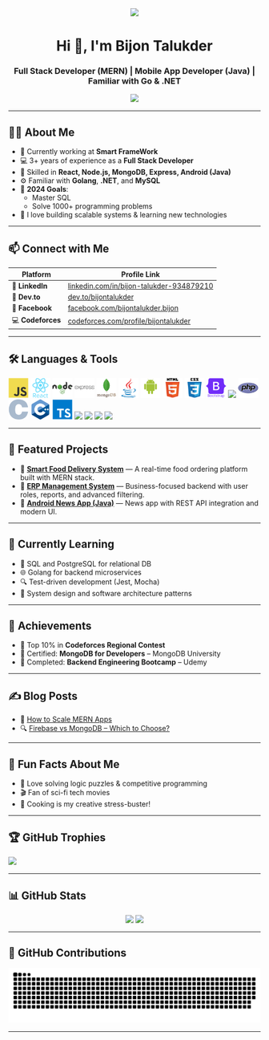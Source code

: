 <div align="center">
  <img src="https://profile-counter.glitch.me/BijonTalukder/count.svg?" />
</div>

<h1 align="center">Hi 👋, I'm Bijon Talukder</h1>
<h3 align="center">Full Stack Developer (MERN) | Mobile App Developer (Java) | Familiar with Go & .NET</h3>

<div align="center">
  <img src="https://i.pinimg.com/originals/81/17/8b/81178b47a8598f0c81c4799f2cdd4057.gif" height="300"/>
</div>

---

## 👨‍💻 About Me

- 🔭 Currently working at **Smart FrameWork**
- 💻 3+ years of experience as a **Full Stack Developer**
- 🧠 Skilled in **React, Node.js, MongoDB, Express, Android (Java)**
- ⚙️ Familiar with **Golang**, **.NET**, and **MySQL**
- 🎯 **2024 Goals**:
  - Master SQL
  - Solve 1000+ programming problems
- 🤝 I love building scalable systems & learning new technologies

---

## 📫 Connect with Me

| Platform     | Profile Link |
|--------------|--------------|
| 🔗 **LinkedIn**   | [linkedin.com/in/bijon-talukder-934879210](https://www.linkedin.com/in/bijon-talukder-934879210) |
| 📝 **Dev.to**     | [dev.to/bijontalukder](https://dev.to/bijontalukder) |
| 📘 **Facebook**   | [facebook.com/bijontalukder.bijon](https://www.facebook.com/bijontalukder.bijon) |
| 💻 **Codeforces** | [codeforces.com/profile/bijontalukder](https://codeforces.com/profile/bijontalukder) |

---

## 🛠️ Languages & Tools

<p align="left">
  <img src="https://raw.githubusercontent.com/devicons/devicon/master/icons/javascript/javascript-original.svg" width="40" />
  <img src="https://raw.githubusercontent.com/devicons/devicon/master/icons/react/react-original-wordmark.svg" width="40" />
  <img src="https://raw.githubusercontent.com/devicons/devicon/master/icons/nodejs/nodejs-original-wordmark.svg" width="40" />
  <img src="https://raw.githubusercontent.com/devicons/devicon/master/icons/express/express-original-wordmark.svg" width="40" />
  <img src="https://raw.githubusercontent.com/devicons/devicon/master/icons/mongodb/mongodb-original-wordmark.svg" width="40" />
  <img src="https://raw.githubusercontent.com/devicons/devicon/master/icons/java/java-original.svg" width="40" />
  <img src="https://raw.githubusercontent.com/devicons/devicon/master/icons/android/android-original-wordmark.svg" width="40" />
  <img src="https://raw.githubusercontent.com/devicons/devicon/master/icons/html5/html5-original-wordmark.svg" width="40" />
  <img src="https://raw.githubusercontent.com/devicons/devicon/master/icons/css3/css3-original-wordmark.svg" width="40" />
  <img src="https://raw.githubusercontent.com/devicons/devicon/master/icons/bootstrap/bootstrap-plain-wordmark.svg" width="40" />
  <img src="https://www.vectorlogo.zone/logos/tailwindcss/tailwindcss-icon.svg" width="40" />
  <img src="https://raw.githubusercontent.com/devicons/devicon/master/icons/php/php-original.svg" width="40" />
  <img src="https://raw.githubusercontent.com/devicons/devicon/master/icons/c/c-original.svg" width="40" />
  <img src="https://raw.githubusercontent.com/devicons/devicon/master/icons/cplusplus/cplusplus-original.svg" width="40" />
  <img src="https://raw.githubusercontent.com/devicons/devicon/master/icons/typescript/typescript-original.svg" width="40" />
  <img src="https://www.vectorlogo.zone/logos/git-scm/git-scm-icon.svg" width="40" />
  <img src="https://www.vectorlogo.zone/logos/getpostman/getpostman-icon.svg" width="40" />
  <img src="https://www.vectorlogo.zone/logos/firebase/firebase-icon.svg" width="40" />
  <img src="https://www.vectorlogo.zone/logos/figma/figma-icon.svg" width="40" />
</p>

---

## 🚀 Featured Projects

- 🛒 **[Smart Food Delivery System](https://github.com/BijonTalukder/smart-food-app)** — A real-time food ordering platform built with MERN stack.
- 💼 **[ERP Management System](https://github.com/BijonTalukder/erp-system)** — Business-focused backend with user roles, reports, and advanced filtering.
- 📱 **[Android News App (Java)](https://github.com/BijonTalukder/news-app-java)** — News app with REST API integration and modern UI.

---

## 📘 Currently Learning

- 💾 SQL and PostgreSQL for relational DB
- 🌐 Golang for backend microservices
- 🔍 Test-driven development (Jest, Mocha)
- 🎯 System design and software architecture patterns

---

## 🏅 Achievements

- 🥇 Top 10% in **Codeforces Regional Contest**
- 📜 Certified: **MongoDB for Developers** – MongoDB University
- 🧾 Completed: **Backend Engineering Bootcamp** – Udemy

---

## ✍️ Blog Posts

- 📌 [How to Scale MERN Apps](https://dev.to/bijontalukder/how-to-scale-mern-apps)
- 🔍 [Firebase vs MongoDB – Which to Choose?](https://dev.to/bijontalukder/firebase-vs-mongodb)

---

## 🎯 Fun Facts About Me

- 🧩 Love solving logic puzzles & competitive programming
- 🎬 Fan of sci-fi tech movies
- 🍳 Cooking is my creative stress-buster!

---

## 🏆 GitHub Trophies

<p align="left">
  <img src="https://github-profile-trophy.vercel.app/?username=bijontalukder&theme=algolia&margin-w=10" />
</p>

---

## 📊 GitHub Stats

<div align="center">
  <img src="https://github-readme-stats.vercel.app/api?username=BijonTalukder&show_icons=true&theme=dracula" height="150"/>
  <img src="https://github-readme-stats.vercel.app/api/top-langs?username=BijonTalukder&layout=compact&langs_count=6&theme=dracula" height="150"/>
</div>

---

## 🐍 GitHub Contributions

<img src="https://raw.githubusercontent.com/BijonTalukder/BijonTalukder/1b9bb92375b92734e1e5511ea91de80e8d4d1b03/github-user-contribution%20(1).svg" alt="Snake animation" />

---
